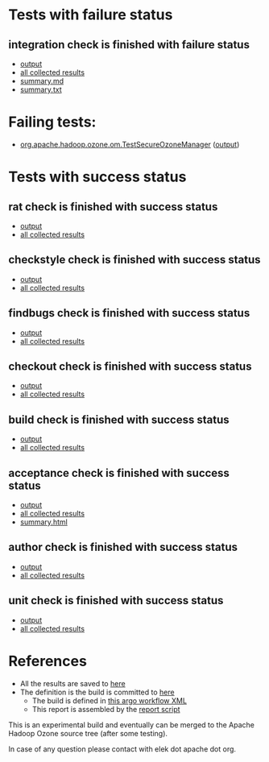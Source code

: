 # Tests with failure status

## integration check is finished with failure status

   * [output](https://raw.githubusercontent.com/elek/ozone-ci/master/pr/pr-hdds-2069-bx9lg/integration/output.log)
   * [all collected results](https://github.com/elek/ozone-ci/tree/master/pr/pr-hdds-2069-bx9lg/integration)
   * [summary.md](https://github.com/elek/ozone-ci/tree/master/pr/pr-hdds-2069-bx9lg/integration/summary.md)
   * [summary.txt](https://github.com/elek/ozone-ci/tree/master/pr/pr-hdds-2069-bx9lg/integration/summary.txt)

# Failing tests: 

 * [org.apache.hadoop.ozone.om.TestSecureOzoneManager](hadoop-ozone/integration-test/org.apache.hadoop.ozone.om.TestSecureOzoneManager.txt) ([output](hadoop-ozone/integration-test/org.apache.hadoop.ozone.om.TestSecureOzoneManager-output.txt/))


# Tests with success status

## rat check is finished with success status

   * [output](https://raw.githubusercontent.com/elek/ozone-ci/master/pr/pr-hdds-2069-bx9lg/rat/output.log)
   * [all collected results](https://github.com/elek/ozone-ci/tree/master/pr/pr-hdds-2069-bx9lg/rat)


## checkstyle check is finished with success status

   * [output](https://raw.githubusercontent.com/elek/ozone-ci/master/pr/pr-hdds-2069-bx9lg/checkstyle/output.log)
   * [all collected results](https://github.com/elek/ozone-ci/tree/master/pr/pr-hdds-2069-bx9lg/checkstyle)


## findbugs check is finished with success status

   * [output](https://raw.githubusercontent.com/elek/ozone-ci/master/pr/pr-hdds-2069-bx9lg/findbugs/output.log)
   * [all collected results](https://github.com/elek/ozone-ci/tree/master/pr/pr-hdds-2069-bx9lg/findbugs)


## checkout check is finished with success status

   * [output](https://raw.githubusercontent.com/elek/ozone-ci/master/pr/pr-hdds-2069-bx9lg/checkout/output.log)
   * [all collected results](https://github.com/elek/ozone-ci/tree/master/pr/pr-hdds-2069-bx9lg/checkout)


## build check is finished with success status

   * [output](https://raw.githubusercontent.com/elek/ozone-ci/master/pr/pr-hdds-2069-bx9lg/build/output.log)
   * [all collected results](https://github.com/elek/ozone-ci/tree/master/pr/pr-hdds-2069-bx9lg/build)


## acceptance check is finished with success status

   * [output](https://raw.githubusercontent.com/elek/ozone-ci/master/pr/pr-hdds-2069-bx9lg/acceptance/output.log)
   * [all collected results](https://github.com/elek/ozone-ci/tree/master/pr/pr-hdds-2069-bx9lg/acceptance)
   * [summary.html](https://elek.github.io/ozone-ci/pr/pr-hdds-2069-bx9lg/acceptance/summary.html)


## author check is finished with success status

   * [output](https://raw.githubusercontent.com/elek/ozone-ci/master/pr/pr-hdds-2069-bx9lg/author/output.log)
   * [all collected results](https://github.com/elek/ozone-ci/tree/master/pr/pr-hdds-2069-bx9lg/author)


## unit check is finished with success status

   * [output](https://raw.githubusercontent.com/elek/ozone-ci/master/pr/pr-hdds-2069-bx9lg/unit/output.log)
   * [all collected results](https://github.com/elek/ozone-ci/tree/master/pr/pr-hdds-2069-bx9lg/unit)




# References

 * All the results are saved to [here](https://github.com/elek/ozone-ci/tree/master/pr/pr-hdds-2069-bx9lg/)
 * The definition is the build is committed to [here](https://github.com/elek/argo-ozone)
    * The build is defined in [this argo workflow XML](https://github.com/elek/argo-ozone/blob/master/ozone-build.yaml)
    * This report is assembled by the [report script](https://github.com/elek/argo-ozone/blob/master/scripts/report.sh)

This is an experimental build and eventually can be merged to the Apache Hadoop Ozone source tree (after some testing).

In case of any question please contact with elek dot apache dot org.
